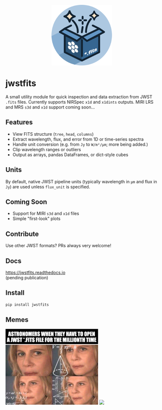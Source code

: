 <p align="center">
  <img src="docs/_static/jwstfits2.png" alt="jwstfits logo" width="200"/>
</p>

# jwstfits

A small utility module for quick inspection and data extraction from JWST `.fits` files. Currently supports NIRSpec `x1d` and `x1dints` outputs. MIRI LRS and MRS `s3d` and `x1d` support coming soon...

## Features

- View FITS structure (`tree`, `head`, `columns`)
- Extract wavelength, flux, and error from 1D or time-series spectra
- Handle unit conversion (e.g. from `Jy` to `W/m²/μm`; more being added.)
- Clip wavelength ranges or outliers
- Output as arrays, pandas DataFrames, or dict-style cubes

## Units

By default, native JWST pipeline units (typically wavelength in `μm` and flux in `Jy`) are used unless `flux_unit` is specified.

## Coming Soon

- Support for MIRI `s3d` and `x1d` files
- Simple "first-look" plots

## Contribute

Use other JWST formats? PRs always very welcome!

## Docs

https://jwstfits.readthedocs.io  
(pending publication)

## Install

```bash
pip install jwstfits
```

## Memes

<p float="left">
  <img src="/jwstfits/images/confusedfits.jpeg" height="250" />
  <img src="/jwstfits/images/onedoesnotsimplyopenfitsfile.jpeg" height="250" /> 
</p>

